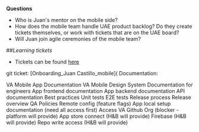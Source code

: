 **Questions**
- Who is Juan's mentor on the mobile side?
- How does the mobile team handle UAE product backlog? Do they create tickets themselves, or work with tickets that are on the UAE board?
- Will Juan join agile ceremonies of the mobile team?


##*Learning tickets*
- Tickets can be found [here](https://github.com/department-of-veterans-affairs/va-mobile-app/labels/Good%20first%20issue)




git ticket: [Onboarding_Juan Castillo_mobile](
Documentation:

VA Mobile App Documentation
VA Mobile Design System Documentation for engineers
App frontend documentation
App backend documentation
API documentation
Best practices
Unit tests
E2E tests
Release process
Release overview
QA Policies
Remote config (feature flags)
App local setup documentation (need all access first)
Access
VA Github Org (blocker - platform will provide)
App store connect (H&B will provide)
Firebase (H&B will provide)
Repo write access (H&B will provide)
